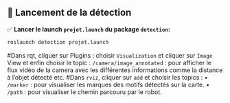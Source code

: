 ## 🚀 Lancement de la détection

✅ **Lancer le launch `projet.launch` du package `detection`:**
```bash
roslaunch detection projet.launch
```
#Dans rqt, cliquer sur Plugins :
choisir `Visualization` et cliquer sur `Image` View et enfin choisir le topic : `/camera/image_annotated` : pour afficher le flux vidéo de la camera avec les différentes informations comme la distance à l’objet détecté etc.
#Dans `rviz`, cliquer sur `add` et choisir les topics :
•	`/marker` : pour visualiser les marques des motifs détectés sur la carte.
•	`/path` : pour visualiser le chemin parcouru par le robot.

